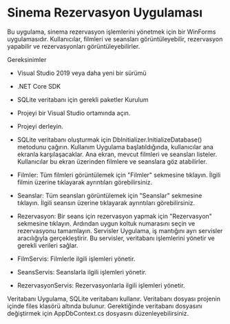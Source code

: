 # Sinema Rezervasyon Uygulaması

Bu uygulama, sinema rezervasyon işlemlerini yönetmek için bir WinForms uygulamasıdır. Kullanıcılar, filmleri ve seansları görüntüleyebilir, rezervasyon yapabilir ve rezervasyonları görüntüleyebilirler.

Gereksinimler
- Visual Studio 2019 veya daha yeni bir sürümü
- .NET Core SDK
- SQLite veritabanı için gerekli paketler
Kurulum
- Projeyi bir Visual Studio ortamında açın.
- Projeyi derleyin.
- SQLite veritabanı oluşturmak için DbInitializer.InitializeDatabase() metodunu çağırın.
Kullanım
Uygulama başlatıldığında, kullanıcılar ana ekranla karşılaşacaklar. Ana ekran, mevcut filmleri ve seansları listeler. Kullanıcılar bu ekran üzerinden filmlere ve seanslara göz atabilirler.

- Filmler: Tüm filmleri görüntülemek için "Filmler" sekmesine tıklayın. İlgili filmin üzerine tıklayarak ayrıntıları görebilirsiniz.
- Seanslar: Tüm seansları görüntülemek için "Seanslar" sekmesine tıklayın. İlgili seansın üzerine tıklayarak ayrıntıları görebilirsiniz.
- Rezervasyon: Bir seans için rezervasyon yapmak için "Rezervasyon" sekmesine tıklayın. Ardından uygun koltuk numarasını seçin ve rezervasyonu tamamlayın.
Servisler
Uygulama, iş mantığını ayrı servisler aracılığıyla gerçekleştirir. Bu servisler, veritabanı işlemlerini yönetir ve gerekli verileri sağlar.

- FilmServis: Filmlerle ilgili işlemleri yönetir.
- SeansServis: Seanslarla ilgili işlemleri yönetir.
- RezervasyonServis: Rezervasyonlarla ilgili işlemleri yönetir.

  
Veritabanı
Uygulama, SQLite veritabanı kullanır. Veritabanı dosyası projenin içinde files klasörü altında bulunur. Gerektiğinde veritabanı dosyasını değiştirmek için AppDbContext.cs dosyasını düzenleyebilirsiniz. 
